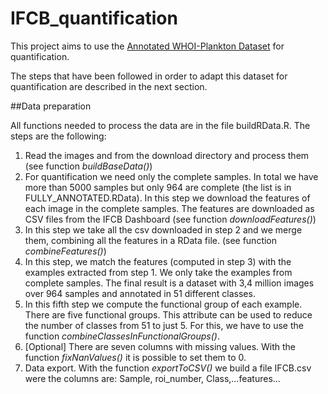 # IFCB_quantification 

This project aims to use the [Annotated WHOI-Plankton Dataset](https://github.com/hsosik/WHOI-Plankton) for quantification.

The steps that have been followed in order to adapt this dataset for quantification are described in the next section.

##Data preparation

All functions needed to process the data are in the file buildRData.R. The steps are the following:

1. Read the images and from the download directory and process them (see function *buildBaseData()*)
2. For quantification we need only the complete samples. In total we have more than 5000 samples but only 964 are complete (the list is in FULLY_ANNOTATED.RData). In this step we download the features of each image in the complete samples. The features are downloaded as CSV files from the IFCB Dashboard (see function *downloadFeatures()*)
3. In this step we take all the csv downloaded in step 2 and we merge them, combining all the features in a RData file. (see function *combineFeatures()*)
4. In this step, we match the features (computed in step 3) with the examples extracted from step 1. We only take the examples from complete samples. The final result is a dataset with 3,4 million images over 964 samples and annotated in 51 different classes.
5. In this fifth step we compute the functional group of each example. There are five functional groups. This attribute can be used to reduce the number of classes from 51 to just 5. For this, we have to use the function *combineClassesInFunctionalGroups()*.
6. [Optional] There are seven columns with missing values. With the function *fixNanValues()* it is possible to set them to 0.
7. Data export. With the function *exportToCSV()* we build a file IFCB.csv were the columns are: Sample, roi_number, Class,...features...


